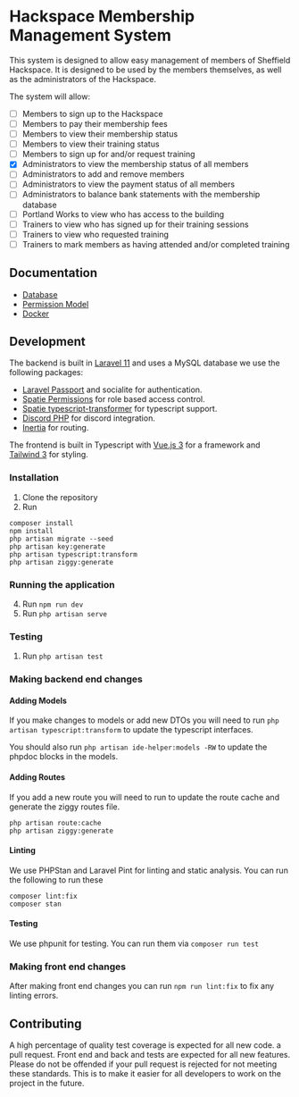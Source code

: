 # Hackspace Membership Management System

This system is designed to allow easy management of members of Sheffield Hackspace. It is designed to be used by the
members themselves, as well as the administrators of the Hackspace.

The system will allow:

- [ ] Members to sign up to the Hackspace
- [ ] Members to pay their membership fees
- [ ] Members to view their membership status
- [ ] Members to view their training status
- [ ] Members to sign up for and/or request training
- [x] Administrators to view the membership status of all members
- [ ] Administrators to add and remove members
- [ ] Administrators to view the payment status of all members
- [ ] Administrators to balance bank statements with the membership database
- [ ] Portland Works to view who has access to the building
- [ ] Trainers to view who has signed up for their training sessions
- [ ] Trainers to view who requested training
- [ ] Trainers to mark members as having attended and/or completed training

## Documentation

* [Database](docs/database.md)
* [Permission Model](docs/permission-model.md)
* [Docker](docs/docker.md)

## Development

The backend is built in [Laravel 11](https://laravel.com/docs/11.x) and uses a MySQL database we use the following
packages:

* [Laravel Passport](https://laravel.com/docs/11.x/passport) and socialite for authentication.
* [Spatie Permissions](https://spatie.be/docs/laravel-permission/v6/introduction) for role based access control.
* [Spatie typescript-transformer](https://spatie.be/docs/typescript-transformer/v2/introduction) for typescript support.
* [Discord PHP](https://github.com/discord-php/DiscordPHP) for discord integration.
* [Inertia](https://inertiajs.com/) for routing.

The frontend is built in Typescript with [Vue.js 3](https://vuejs.org/) for a framework
and [Tailwind 3](https://v3.tailwindcss.com/docs/installation) for styling.

### Installation

1. Clone the repository
2. Run

``` shell
composer install
npm install
php artisan migrate --seed
php artisan key:generate
php artisan typescript:transform
php artisan ziggy:generate

```

### Running the application

4. Run `npm run dev`
9. Run `php artisan serve`

### Testing

1. Run `php artisan test`

### Making backend end changes

#### Adding Models

If you make changes to models or add new DTOs you will need to run `php artisan typescript:transform` to update the
typescript interfaces.

You should also run `php artisan ide-helper:models -RW` to update the phpdoc blocks in the models.

#### Adding Routes

If you add a new route you will need to run to update the route cache and generate the ziggy routes file.

``` shell
php artisan route:cache
php artisan ziggy:generate
```

#### Linting

We use PHPStan and Laravel Pint for linting and static analysis. You can run the following to run these

``` shell
composer lint:fix
composer stan
```

#### Testing

We use phpunit for testing. You can run them via `composer run test`

### Making front end changes

After making front end changes you can run `npm run lint:fix` to fix any linting errors.

## Contributing

A high percentage of quality test coverage is expected for all new code.
a pull request.
Front end and back and tests are expected for all new features.
Please do not be offended if your pull request is rejected for not meeting these standards.
This is to make it easier for all developers to work on the project in the future.
